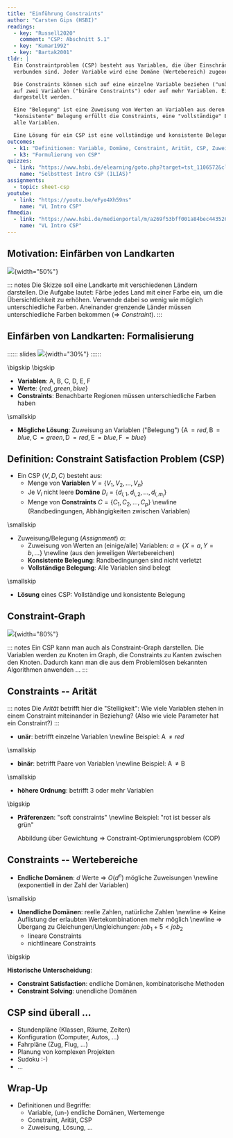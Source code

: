 ```yaml
---
title: "Einführung Constraints"
author: "Carsten Gips (HSBI)"
readings:
  - key: "Russell2020"
    comment: "CSP: Abschnitt 5.1"
  - key: "Kumar1992"
  - key: "Bartak2001"
tldr: |
  Ein Constraintproblem (CSP) besteht aus Variablen, die über Einschränkungen ("Constraints")
  verbunden sind. Jeder Variable wird eine Domäne (Wertebereich) zugeordnet.

  Die Constraints können sich auf eine einzelne Variable beziehen ("unäre Constraints"),
  auf zwei Variablen ("binäre Constraints") oder auf mehr Variablen. Ein CSP kann als Graph
  dargestellt werden.

  Eine "Belegung" ist eine Zuweisung von Werten an Variablen aus deren Domäne. Eine
  "konsistente" Belegung erfüllt die Constraints, eine "vollständige" Belegung belegt
  alle Variablen.

  Eine Lösung für ein CSP ist eine vollständige und konsistente Belegung.
outcomes:
  - k1: "Definitionen: Variable, Domäne, Constraint, Arität, CSP, Zuweisung"
  - k3: "Formulierung von CSP"
quizzes:
  - link: "https://www.hsbi.de/elearning/goto.php?target=tst_1106572&client_id=FH-Bielefeld"
    name: "Selbsttest Intro CSP (ILIAS)"
assignments:
  - topic: sheet-csp
youtube:
  - link: "https://youtu.be/eFyo4Xh59ns"
    name: "VL Intro CSP"
fhmedia:
  - link: "https://www.hsbi.de/medienportal/m/a269f53bff001a84bec4435261543b846ccca4290f211cf1634f9007d1285513c8bae4f89a0225a489e1ffda6cac455e264e022c35f46e8ffe80b4ddcd86d137"
    name: "VL Intro CSP"
---
```



## Motivation: Einfärben von Landkarten

![](images/map.png){width="50%"}

::: notes
Die Skizze soll eine Landkarte mit verschiedenen Ländern darstellen. Die Aufgabe
lautet: Färbe jedes Land mit einer Farbe ein, um die Übersichtlichkeit zu
erhöhen. Verwende dabei so wenig wie möglich unterschiedliche Farben. Aneinander
grenzende Länder müssen unterschiedliche Farben bekommen (=> *Constraint*).
:::


## Einfärben von Landkarten: Formalisierung

:::::: slides
![](images/map_numbered.png){width="30%"}
::::::

\bigskip
\bigskip

*   **Variablen**: A, B, C, D, E, F
*   **Werte**: $\lbrace red, green, blue \rbrace$
*   **Constraints**: Benachbarte Regionen müssen unterschiedliche Farben haben

\smallskip

*   **Mögliche Lösung**: Zuweisung an Variablen ("Belegung")
    $\lbrace \operatorname{A} = red, \operatorname{B} = blue, \operatorname{C} = green,
    \operatorname{D} = red, \operatorname{E} = blue, \operatorname{F} = blue \rbrace$


## Definition: Constraint Satisfaction Problem (CSP)

*   Ein CSP $\langle V, D, C \rangle$ besteht aus:
    *   Menge von **Variablen** $V = \lbrace V_1, V_2, \ldots, V_n \rbrace$
    *   Je $V_i$ nicht leere **Domäne** $D_i = \lbrace d_{i,1}, d_{i,2}, \ldots, d_{i,m_i} \rbrace$
    *   Menge von **Constraints** $C = \lbrace C_1, C_2, \ldots, C_p \rbrace$ \newline
        (Randbedingungen, Abhängigkeiten zwischen Variablen)

\smallskip

*   Zuweisung/Belegung (*Assignment*) $\alpha$:
    *   Zuweisung von Werten an (einige/alle) Variablen:
        $\alpha = \lbrace X=a, Y=b, \ldots \rbrace$ \newline
        (aus den jeweiligen Wertebereichen)
    *   **Konsistente Belegung**: Randbedingungen sind nicht verletzt
    *   **Vollständige Belegung**: Alle Variablen sind belegt

\smallskip

*   **Lösung** eines CSP: Vollständige und konsistente Belegung


## Constraint-Graph

![](images/map_graph.png){width="80%"}

::: notes
Ein CSP kann man auch als Constraint-Graph darstellen. Die Variablen werden zu Knoten im
Graph, die Constraints zu Kanten zwischen den Knoten. Dadurch kann man die aus dem Problemlösen
bekannten Algorithmen anwenden ...
:::


## Constraints -- Arität

::: notes
Die *Arität* betrifft hier die "Stelligkeit": Wie viele Variablen stehen in
einem Constraint miteinander in Beziehung? (Also wie viele Parameter hat
ein Constraint?)
:::

*   **unär**: betrifft einzelne Variablen \newline
    Beispiel: $\operatorname{A} \neq red$

\smallskip

*   **binär**: betrifft Paare von Variablen \newline
    Beispiel: $\operatorname{A} \neq \operatorname{B}$

\smallskip

*   **höhere Ordnung**: betrifft 3 oder mehr Variablen

\bigskip

*   **Präferenzen**: "soft constraints" \newline
    Beispiel: "rot ist besser als grün"

    Abbildung über Gewichtung => Constraint-Optimierungsproblem (COP)


## Constraints -- Wertebereiche

*   **Endliche Domänen**: $d$ Werte => $O(d^n)$ mögliche Zuweisungen \newline
    (exponentiell in der Zahl der Variablen)

\smallskip

*   **Unendliche Domänen**: reelle Zahlen, natürliche Zahlen \newline
    => Keine Auflistung der erlaubten Wertekombinationen mehr möglich \newline
    => Übergang zu Gleichungen/Ungleichungen: $job_1+5<job_2$
    *   lineare Constraints
    *   nichtlineare Constraints

\bigskip

**Historische Unterscheidung**:
*   **Constraint Satisfaction**: endliche Domänen, kombinatorische Methoden
*   **Constraint Solving**: unendliche Domänen


## CSP sind überall ...

*   Stundenpläne (Klassen, Räume, Zeiten)
*   Konfiguration (Computer, Autos, ...)
*   Fahrpläne (Zug, Flug, ...)
*   Planung von komplexen Projekten
*   Sudoku :-)
*   ...


## Wrap-Up

*   Definitionen und Begriffe:
    *   Variable, (un-) endliche Domänen, Wertemenge
    *   Constraint, Arität, CSP
    *   Zuweisung, Lösung, ...
